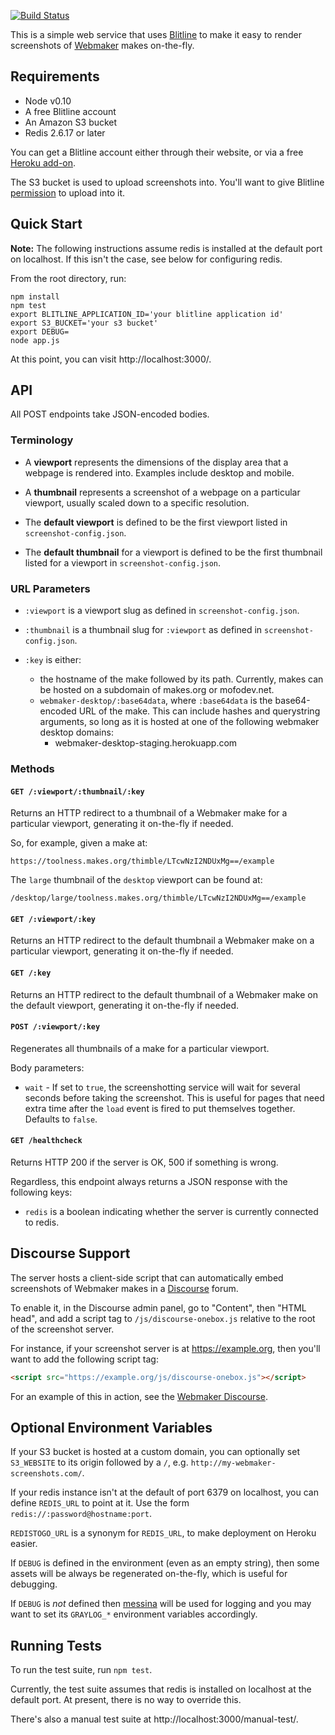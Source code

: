 [![Build Status](https://travis-ci.org/toolness/webmaker-screenshot.svg?branch=master)](https://travis-ci.org/toolness/webmaker-screenshot)

This is a simple web service that uses [Blitline][] to make it easy
to render screenshots of [Webmaker][] makes on-the-fly.

## Requirements

* Node v0.10
* A free Blitline account
* An Amazon S3 bucket
* Redis 2.6.17 or later

You can get a Blitline account either through their website, or via
a free [Heroku add-on][].

The S3 bucket is used to upload screenshots into. You'll want to
give Blitline [permission][] to upload into it.

## Quick Start

**Note:** The following instructions assume redis is installed at
the default port on localhost. If this isn't the case, see below
for configuring redis.

From the root directory, run:

```
npm install
npm test
export BLITLINE_APPLICATION_ID='your blitline application id'
export S3_BUCKET='your s3 bucket'
export DEBUG=
node app.js
```

At this point, you can visit http://localhost:3000/.

## API

All POST endpoints take JSON-encoded bodies.

### Terminology

* A **viewport** represents the dimensions of the display area
  that a webpage is rendered into. Examples include desktop
  and mobile.

* A **thumbnail** represents a screenshot of a webpage on a
  particular viewport, usually scaled down to a specific
  resolution.

* The **default viewport** is defined to be the first viewport
  listed in `screenshot-config.json`.

* The **default thumbnail** for a viewport is defined to be the
  first thumbnail listed for a viewport in `screenshot-config.json`.

### URL Parameters

* `:viewport` is a viewport slug as defined in
  `screenshot-config.json`.

* `:thumbnail` is a thumbnail slug for `:viewport` as defined in
  `screenshot-config.json`.

* `:key` is either:
  * the hostname of the make followed by its path. Currently,
    makes can be hosted on a subdomain of makes.org or mofodev.net.
  * `webmaker-desktop/:base64data`, where `:base64data` is the
    base64-encoded URL of the make. This can include hashes
    and querystring arguments, so long as it is hosted at one
    of the following webmaker desktop domains:
    * webmaker-desktop-staging.herokuapp.com

### Methods

#### `GET /:viewport/:thumbnail/:key`

Returns an HTTP redirect to a thumbnail of a Webmaker make for a
particular viewport, generating it on-the-fly if needed.

So, for example, given a make at:

    https://toolness.makes.org/thimble/LTcwNzI2NDUxMg==/example

The `large` thumbnail of the `desktop` viewport can be found at:

```
/desktop/large/toolness.makes.org/thimble/LTcwNzI2NDUxMg==/example
```

#### `GET /:viewport/:key`

Returns an HTTP redirect to the default thumbnail a Webmaker make
on a particular viewport, generating it on-the-fly if needed.

#### `GET /:key`

Returns an HTTP redirect to the default thumbnail of a Webmaker make
on the default viewport, generating it on-the-fly if needed.

#### `POST /:viewport/:key`

Regenerates all thumbnails of a make for a particular viewport.

Body parameters:

* `wait` - If set to `true`, the screenshotting service will wait
  for several seconds before taking the screenshot. This is useful
  for pages that need extra time after the `load` event is fired
  to put themselves together. Defaults to `false`.

#### `GET /healthcheck`

Returns HTTP 200 if the server is OK, 500 if something is wrong.

Regardless, this endpoint always returns a JSON response with
the following keys:

* `redis` is a boolean indicating whether the server is currently
  connected to redis.

## Discourse Support

The server hosts a client-side script that can automatically
embed screenshots of Webmaker makes in a [Discourse][] forum.

To enable it, in the Discourse admin panel, go to "Content", then
"HTML head", and add a script tag to `/js/discourse-onebox.js` 
relative to the root of the screenshot server.

For instance, if your screenshot server is at
https://example.org, then you'll want to add the following script  tag:

```html
<script src="https://example.org/js/discourse-onebox.js"></script>
```

For an example of this in action, see the [Webmaker Discourse][].

## Optional Environment Variables

If your S3 bucket is hosted at a custom domain, you can optionally
set `S3_WEBSITE` to its origin followed by a `/`, e.g.
`http://my-webmaker-screenshots.com/`.

If your redis instance isn't at the default of port 6379 on localhost,
you can define `REDIS_URL` to point at it. Use the form
`redis://:password@hostname:port`.

`REDISTOGO_URL` is a synonym for `REDIS_URL`, to make deployment on
Heroku easier.

If `DEBUG` is defined in the environment (even as an empty string),
then some assets will be always be regenerated on-the-fly, which
is useful for debugging.

If `DEBUG` is *not* defined then [messina][] will be used for logging
and you may want to set its `GRAYLOG_*` environment variables
accordingly.

## Running Tests

To run the test suite, run `npm test`.

Currently, the test suite assumes that redis is installed on
localhost at the default port. At present, there is no way to
override this.

There's also a manual test suite at http://localhost:3000/manual-test/.

  [Blitline]: http://blitline.com/
  [Webmaker]: https://webmaker.org/
  [Heroku add-on]: https://addons.heroku.com/blitline
  [permission]: http://blitline.com/docs/s3_permissions
  [Discourse]: http://discourse.org/
  [Webmaker Discourse]: http://discourse.webmaker.org/t/webmaker-screenshots/331
  [messina]: https://www.npmjs.com/package/messina

